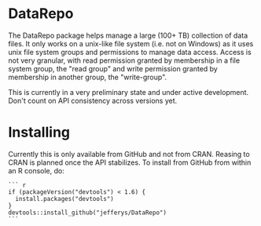 <!-- README.md is generated from README.Rmd. Please edit that file -->
DataRepo
========

The DataRepo package helps manage a large (100+ TB) collection of data files. It only works on a unix-like file system (i.e. not on Windows) as it uses unix file system groups and permissions to manage data access. Access is not very granular, with read permission granted by membership in a file system group, the "read group" and write permission granted by membership in another group, the "write-group".

This is currently in a very preliminary state and under active development. Don't count on API consistency across versions yet.

Installing
==========

Currently this is only available from GitHub and not from CRAN. Reasing to CRAN is planned once the API stabilizes. To install from GitHub from within an R console, do:

    ``` r
    if (packageVersion("devtools") < 1.6) {
      install.packages("devtools")
    }
    devtools::install_github("jefferys/DataRepo")
    ```
